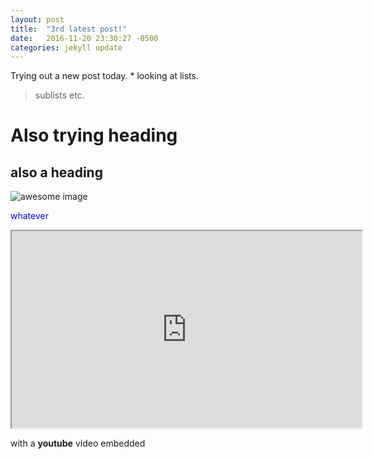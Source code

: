 ```yaml
---
layout: post
title:  "3rd latest post!"
date:   2016-11-20 23:30:27 -0500
categories: jekyll update
---
```

Trying out a new post today. * looking at lists.  

> sublists etc. 

# Also trying heading

## also a heading


![awesome image](http://www.herdofcats.ca/files/images/imposter.png)

<span style="color:blue"> whatever <span>


<iframe width="560" height="315" src="https://www.youtube.com/embed/lwQyUUAzcOg" frameborder="1" allowfullscreen> </iframe>


with a **youtube** video embedded
